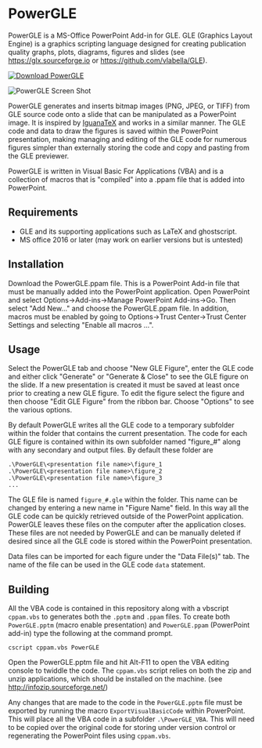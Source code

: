 # PowerGLE

PowerGLE is a MS-Office PowerPoint Add-in for GLE.  GLE (Graphics Layout Engine) is a graphics scripting language designed for creating publication quality graphs, plots, diagrams, figures and slides (see https://glx.sourceforge.io or https://github.com/vlabella/GLE).

[![Download PowerGLE](https://a.fsdn.com/con/app/sf-download-button)](https://sourceforge.net/projects/glx/files/PowerGLE/1.0.0/PowerGLE-1.0.0.ppam/download)


![PowerGLE Screen Shot](https://glx.sourceforge.io/images/PowerGLEScreenShot.PNG "PowerGLE Screen Shot")

PowerGLE generates and inserts bitmap images (PNG, JPEG, or TIFF) from GLE source code onto a slide that can be manipulated as a PowerPoint image. It is inspired by [IguanaTeX](https://www.jonathanleroux.org/software/iguanatex)  and works in a similar manner.  The GLE code and data to draw the figures is saved within the PowerPoint presentation, making managing and editing of the GLE code for numerous figures simpler than externally storing the code and copy and pasting from the GLE previewer.

PowerGLE is written in Visual Basic For Applications (VBA) and is a collection of macros that is "compiled" into a .ppam file that is added into PowerPoint.

## Requirements

* GLE and its supporting applications such as LaTeX and ghostscript.
* MS office 2016 or later (may work on earlier versions but is untested)

## Installation

Download the PowerGLE.ppam file.  This is a PowerPoint Add-in file that must be manually added into the PowerPoint application.  Open PowerPoint and select Options->Add-ins->Manage PowerPoint Add-ins->Go.  Then select "Add New..." and choose the PowerGLE.ppam file.  In addition, macros must be enabled by going to Options->Trust Center->Trust Center Settings and selecting "Enable all macros ...".

## Usage

Select the PowerGLE tab and choose "New GLE Figure", enter the GLE code and either click "Generate" or "Generate & Close" to see the GLE figure on the slide. If a new presentation is created it must be saved at least once prior to creating a new GLE figure. To edit the figure select the figure and then choose "Edit GLE Figure" from the ribbon bar.  Choose "Options" to see the various options.

By default PowerGLE writes all the GLE code to a temporary subfolder within the folder that contains the current presentation.  The code for each GLE figure is contained within its own subfolder named "figure_#" along with any secondary and output files.  By default these folder are

    .\PowerGLE\<presentation file name>\figure_1
    .\PowerGLE\<presentation file name>\figure_2
    .\PowerGLE\<presentation file name>\figure_3 
    ...

The GLE file is named `figure_#.gle` within the folder.  This name can be changed by entering a new name in "Figure Name" field.  In this way all the GLE code can be quickly retrieved outside of the PowerPoint application.  PowerGLE leaves these files on the computer after the application closes.  These files are not needed by PowerGLE and can be manually deleted if desired since all the GLE code is stored within the PowerPoint presentation.

Data files can be imported for each figure under the "Data File(s)" tab.  The name of the file can be used in the GLE code `data` statement.

## Building

All the VBA code is contained in this repository along with a vbscript `cppam.vbs` to generates both the `.pptm` and `.ppam` files.  To create both `PowerGLE.pptm` (macro enable presentation) and `PowerGLE.ppam` (PowerPoint add-in) type the following at the command prompt.

    cscript cppam.vbs PowerGLE

Open the PowerGLE.pptm file and hit Alt-F11 to open the VBA editing console to twiddle the code.  The `cppam.vbs` script relies on both the zip and unzip applications, which should be installed on the machine. (see http://infozip.sourceforge.net/)

Any changes that are made to the code in the `PowerGLE.pptm` file must be exported by running the macro `ExportVisualBasicCode` within PowerPoint.  This will place all the VBA code in a subfolder `.\PowerGLE_VBA`.  This will need to be copied over the original code for storing under version control or regenerating the PowerPoint files using `cppam.vbs`.
